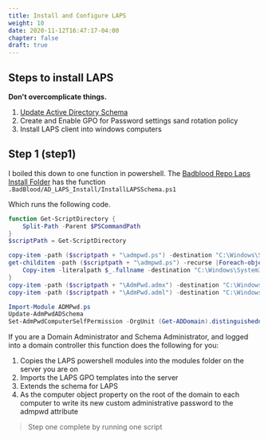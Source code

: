 ```yaml
---
title: Install and Configure LAPS
weight: 10
date: 2020-11-12T16:47:17-04:00
chapter: false
draft: true
---
```


## Steps to install LAPS

**Don't overcomplicate things.**

1. [Update Active Directory Schema]()
2. Create and Enable GPO for Password settings sand rotation policy
3. Install LAPS client into windows computers

## Step 1 (step1)

I boiled this down to one function in powershell. The [Badblood Repo Laps Install Folder](https://github.com/davidprowe/BadBlood/tree/master/AD_LAPS_Install)
has the function `.BadBlood/AD_LAPS_Install/InstallLAPSSchema.ps1`

Which runs the following code. 
```powershell
function Get-ScriptDirectory {
    Split-Path -Parent $PSCommandPath
}
$scriptPath = Get-ScriptDirectory

copy-item -path ($scriptpath + "\admpwd.ps") -destination "C:\Windows\System32\WindowsPowerShell\v1.0\Modules"
get-childitem -path ($scriptpath + "\admpwd.ps") -recurse |Foreach-object {
    Copy-item -literalpath $_.fullname -destination "C:\Windows\System32\WindowsPowerShell\v1.0\Modules\admpwd.ps"
}
copy-item -path ($scriptpath + "\AdmPwd.admx") -destination "C:\Windows\PolicyDefinitions"
copy-item -path ($scriptpath + "\AdmPwd.adml") -destination "C:\Windows\PolicyDefinitions\en-US"

Import-Module ADMPwd.ps
Update-AdmPwdADSchema
Set-AdmPwdComputerSelfPermission -OrgUnit (Get-ADDomain).distinguishedname
```

If you are a Domain Administrator and Schema Administrator, and logged into a domain controller this function does the following for you:

1. Copies the LAPS powershell modules into the modules folder on the server you are on
2. Imports the LAPS GPO templates into the server
3. Extends the schema for LAPS
4. As the computer object property on the root of the domain to each computer to write its new custom administrative password to the admpwd attribute

> Step one complete by running one script